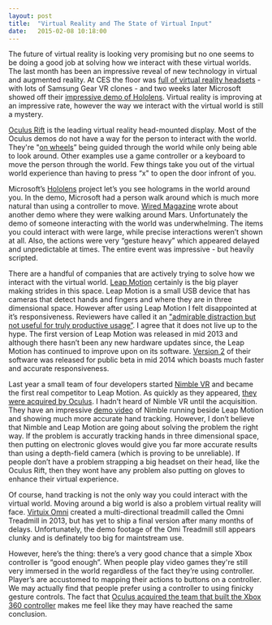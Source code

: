 ```yaml
---
layout: post
title:  "Virtual Reality and The State of Virtual Input"
date:   2015-02-08 10:18:00
---
```


The future of virtual reality is looking very promising but no one seems to be doing a good job at solving how we interact with these virtual worlds. The last month has been an impressive reveal of new technology in virtual and augmented reality. At CES the floor was [full of virtual reality headsets](http://mashable.com/2015/01/09/virtual-reality-ces-2015/) - with lots of Samsung Gear VR clones - and two weeks later Microsoft showed off their [impressive demo of Hololens](https://www.youtube.com/watch?v=RCCXZ8ErVag). Virtual reality is improving at an impressive rate, however the way we interact with the virtual world is still a mystery.

[Oculus Rift](https://www.oculus.com/) is the leading virtual reality head-mounted display. Most of the Oculus demos do not have a way for the person to interact with the world. They're "[on wheels](https://www.youtube.com/watch?v=qMkg5p905Sc)” being guided through the world while only being able to look around. Other examples use a game controller or a keyboard to move the person through the world. Few things take you out of the virtual world experience than having to press “x" to open the door infront of you.

Microsoft’s [Hololens](http://www.microsoft.com/microsoft-hololens/en-us) project let’s you see holograms in the world around you. In the demo, Microsoft had a person walk around which is much more natural than using a controller to move. [Wired Magazine](http://www.wired.com/2015/01/microsoft-hands-on/) wrote about another demo where they were walking around Mars. Unfortunately the demo of someone interacting with the world was underwhelming. The items you could interact with were large, while precise interactions weren’t shown at all.  Also, the actions were very “gesture heavy” which appeared delayed and unpredictable at times. The entire event was impressive - but heavily scripted.

There are a handful of companies that are actively trying to solve how we interact with the virtual world. [Leap Motion](https://www.leapmotion.com/) certainly is the big player making strides in this space. Leap Motion is a small USB device that has cameras that detect hands and fingers and where they are in three dimensional space. However after using Leap Motion I felt disappointed at it’s responsiveness.  Reviewers have called it an ["admirable distraction but not useful for truly productive usage”](http://www.engadget.com/2013/07/22/leap-motion-controller-review/). I agree that it does not live up to the hype. The first version of Leap Motion was released in mid 2013 and although there hasn’t been any new hardware updates since, the Leap Motion has continued to improve upon on its software. [Version 2](http://blog.leapmotion.com/leap-motion-v2-tracking-now-in-public-developer-beta/) of their software was released for public beta in mid 2014 which boasts much faster and accurate responsiveness.

Last year a small team of four developers started [Nimble VR](https://www.youtube.com/watch?v=v_U3BmDlmtc) and became the first real competitor to Leap Motion. As quickly as they appeared, [they were acquired by Oculus](https://www.oculus.com/blog/nimble-vr-13th-lab-and-chris-bregler-join-oculus/). I hadn’t heard of Nimble VR until the acquisition. They have an impressive [demo video](https://www.youtube.com/watch?v=6JM9oFvqJ0o) of Nimble running beside Leap Motion and showing much more accurate hand tracking. However, I don’t believe that Nimble and Leap Motion are going about solving the problem the right way. If the problem is accuratly tracking hands in three dimensional space, then putting on electronic gloves would give you far more accurate results than using a depth-field camera (which is proving to be unreliable). If people don’t have a problem strapping a big headset on their head, like the Oculus Rift, then they wont have any problem also putting on gloves to enhance their virtual experience.

Of course, hand tracking is not the only way you could interact with the virtual world. Moving around a big world is also a problem virtual reality will face. [Virtuix Omni](http://www.virtuix.com/) created a multi-directional treadmill called the Omni Treadmill in 2013, but has yet to ship a final version after many months of delays. Unfortunately, the demo footage of the Omi Treadmill still appears clunky and is definately too big for maintstream use.

However, here’s the thing: there’s a very good chance that a simple Xbox controller is “good enough”. When people play video games they're still very immersed in the world regardless of the fact they’re using controller. Player’s are accustomed to mapping their actions to buttons on a controller. We may actually find that people prefer using a controller to using finicky gesture controls. The fact that [Oculus acquired the team that built the Xbox 360 controller](http://www.gamespot.com/articles/oculus-rift-vr-dev-buys-team-that-designed-xbox-360-controller/1100-6420708/) makes me feel like they may have reached the same conclusion.
